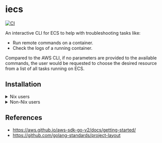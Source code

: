 # iecs

[![CI](https://github.com/sestrella/iecs/actions/workflows/main.yml/badge.svg)](https://github.com/sestrella/iecs/actions/workflows/main.yml)

An interactive CLI for ECS to help with troubleshooting tasks like:

- Run remote commands on a container.
- Check the logs of a running container.

Compared to the AWS CLI, if no parameters are provided to the available
commands, the user would be requested to choose the desired resource from a
list of all tasks running on ECS.

## Installation

<details>
<summary>Nix users</summary>

### devenv

Add the project input into the `devenv.yaml` file:

```yml
inputs:
  iecs:
    url: github:sestrella/iecs
    overlays:
      - default
  ...
```

To install the binary, add it to the `packages` section in the `devenv.nix`
file:

```nix
{ pkgs, ... }:

{
  packages = [
    pkgs.iecs
    ...
  ];
}
```

### flakes

```
```

</details>

<details>
<summary>Non-Nix users</summary>

Clone the repository:

```
git clone https://github.com/sestrella/iecs.git
```

Download and [install](https://go.dev/dl/) the appropriate Go version. Check
the version constraint on the [go.mod](go.mod) to determine which version to
use.

Compile and generate the binary:

```
go build
```

Copy the binary to a directory in the `PATH`, like `~/.local/bin`:

```
cp iecs ~/.local/bin/iecs
```

> [!NOTE]
> Check that the path where the binary is copied exists in the `PATH`
> environment variable.

</details>

## References

- https://aws.github.io/aws-sdk-go-v2/docs/getting-started/
- https://github.com/golang-standards/project-layout
